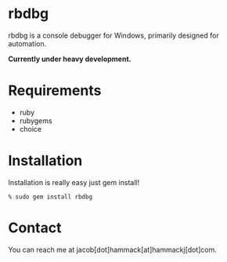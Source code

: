 # rbdbg #

rbdbg is a console debugger for Windows, primarily designed for automation. 

**Currently under heavy development.**

# Requirements #

* ruby 
* rubygems
* choice

# Installation #
Installation is really easy just gem install!

	% sudo gem install rbdbg
	
# Contact #
You can reach me at jacob[dot]hammack[at]hammackj[dot]com.
